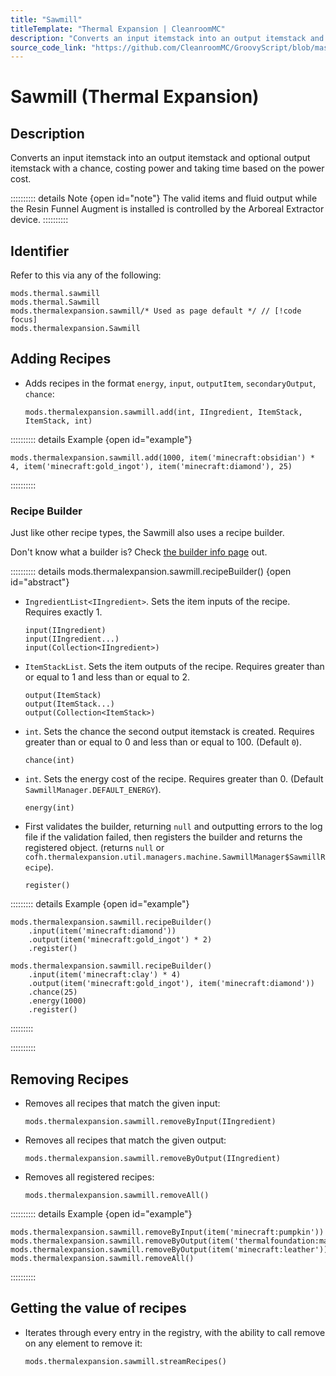 ```yaml
---
title: "Sawmill"
titleTemplate: "Thermal Expansion | CleanroomMC"
description: "Converts an input itemstack into an output itemstack and optional output itemstack with a chance, costing power and taking time based on the power cost."
source_code_link: "https://github.com/CleanroomMC/GroovyScript/blob/master/src/main/java/com/cleanroommc/groovyscript/compat/mods/thermalexpansion/machine/Sawmill.java"
---
```


# Sawmill (Thermal Expansion)

## Description

Converts an input itemstack into an output itemstack and optional output itemstack with a chance, costing power and taking time based on the power cost.

:::::::::: details Note {open id="note"}
The valid items and fluid output while the Resin Funnel Augment is installed is controlled by the Arboreal Extractor device.
::::::::::

## Identifier

Refer to this via any of the following:

```groovy:no-line-numbers {3}
mods.thermal.sawmill
mods.thermal.Sawmill
mods.thermalexpansion.sawmill/* Used as page default */ // [!code focus]
mods.thermalexpansion.Sawmill
```


## Adding Recipes

- Adds recipes in the format `energy`, `input`, `outputItem`, `secondaryOutput`, `chance`:

    ```groovy:no-line-numbers
    mods.thermalexpansion.sawmill.add(int, IIngredient, ItemStack, ItemStack, int)
    ```

:::::::::: details Example {open id="example"}
```groovy:no-line-numbers
mods.thermalexpansion.sawmill.add(1000, item('minecraft:obsidian') * 4, item('minecraft:gold_ingot'), item('minecraft:diamond'), 25)
```

::::::::::

### Recipe Builder

Just like other recipe types, the Sawmill also uses a recipe builder.

Don't know what a builder is? Check [the builder info page](../../getting_started/builder.md) out.

:::::::::: details mods.thermalexpansion.sawmill.recipeBuilder() {open id="abstract"}
- `IngredientList<IIngredient>`. Sets the item inputs of the recipe. Requires exactly 1.

    ```groovy:no-line-numbers
    input(IIngredient)
    input(IIngredient...)
    input(Collection<IIngredient>)
    ```

- `ItemStackList`. Sets the item outputs of the recipe. Requires greater than or equal to 1 and less than or equal to 2.

    ```groovy:no-line-numbers
    output(ItemStack)
    output(ItemStack...)
    output(Collection<ItemStack>)
    ```

- `int`. Sets the chance the second output itemstack is created. Requires greater than or equal to 0 and less than or equal to 100. (Default `0`).

    ```groovy:no-line-numbers
    chance(int)
    ```

- `int`. Sets the energy cost of the recipe. Requires greater than 0. (Default `SawmillManager.DEFAULT_ENERGY`).

    ```groovy:no-line-numbers
    energy(int)
    ```

- First validates the builder, returning `null` and outputting errors to the log file if the validation failed, then registers the builder and returns the registered object. (returns `null` or `cofh.thermalexpansion.util.managers.machine.SawmillManager$SawmillRecipe`).

    ```groovy:no-line-numbers
    register()
    ```

::::::::: details Example {open id="example"}
```groovy:no-line-numbers
mods.thermalexpansion.sawmill.recipeBuilder()
    .input(item('minecraft:diamond'))
    .output(item('minecraft:gold_ingot') * 2)
    .register()

mods.thermalexpansion.sawmill.recipeBuilder()
    .input(item('minecraft:clay') * 4)
    .output(item('minecraft:gold_ingot'), item('minecraft:diamond'))
    .chance(25)
    .energy(1000)
    .register()
```

:::::::::

::::::::::

## Removing Recipes

- Removes all recipes that match the given input:

    ```groovy:no-line-numbers
    mods.thermalexpansion.sawmill.removeByInput(IIngredient)
    ```

- Removes all recipes that match the given output:

    ```groovy:no-line-numbers
    mods.thermalexpansion.sawmill.removeByOutput(IIngredient)
    ```

- Removes all registered recipes:

    ```groovy:no-line-numbers
    mods.thermalexpansion.sawmill.removeAll()
    ```

:::::::::: details Example {open id="example"}
```groovy:no-line-numbers
mods.thermalexpansion.sawmill.removeByInput(item('minecraft:pumpkin'))
mods.thermalexpansion.sawmill.removeByOutput(item('thermalfoundation:material:800'))
mods.thermalexpansion.sawmill.removeByOutput(item('minecraft:leather'))
mods.thermalexpansion.sawmill.removeAll()
```

::::::::::

## Getting the value of recipes

- Iterates through every entry in the registry, with the ability to call remove on any element to remove it:

    ```groovy:no-line-numbers
    mods.thermalexpansion.sawmill.streamRecipes()
    ```
